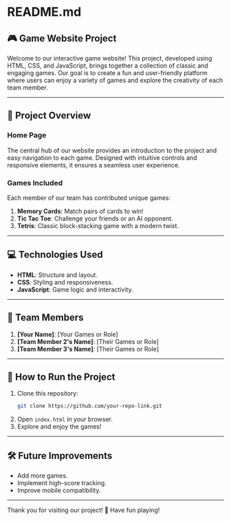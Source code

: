 # README.md

## 🎮 Game Website Project

Welcome to our interactive game website! This project, developed using HTML, CSS, and JavaScript, brings together a collection of classic and engaging games. Our goal is to create a fun and user-friendly platform where users can enjoy a variety of games and explore the creativity of each team member.

---

## 🚀 Project Overview

### Home Page
The central hub of our website provides an introduction to the project and easy navigation to each game. Designed with intuitive controls and responsive elements, it ensures a seamless user experience.

### Games Included
Each member of our team has contributed unique games:

1. **Memory Cards**: Match pairs of cards to win!
2. **Tic Tac Toe**: Challenge your friends or an AI opponent.
3. **Tetris**: Classic block-stacking game with a modern twist.

---

## 💻 Technologies Used
- **HTML**: Structure and layout.
- **CSS**: Styling and responsiveness.
- **JavaScript**: Game logic and interactivity.

---

## 👥 Team Members
1. **[Your Name]**: [Your Games or Role]
2. **[Team Member 2's Name]**: [Their Games or Role]
3. **[Team Member 3's Name]**: [Their Games or Role]

---

## 🌟 How to Run the Project
1. Clone this repository:
   ```bash
   git clone https://github.com/your-repo-link.git
   ```
2. Open `index.html` in your browser.
3. Explore and enjoy the games!

---

## 🛠️ Future Improvements
- Add more games.
- Implement high-score tracking.
- Improve mobile compatibility.

---

Thank you for visiting our project! 🎉 Have fun playing!
